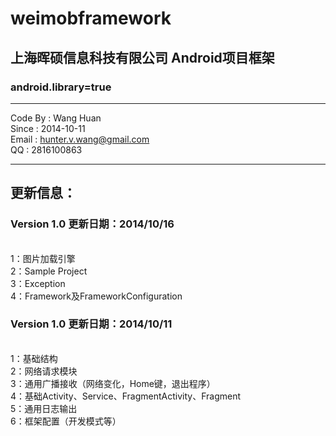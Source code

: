 weimobframework
===============

<h2>上海晖硕信息科技有限公司 Android项目框架</h2>
<h3>android.library=true</h3>

--------------------------------------------

Code By : Wang Huan
<br>Since : 2014-10-11
<br>Email : hunter.v.wang@gmail.com
<br>QQ : 2816100863

--------------------------------------------


更新信息：
--------------------------------------------
<h3>Version 1.0 更新日期：2014/10/16</h3>
<br>1：图片加载引擎
<br>2：Sample Project
<br>3：Exception 
<br>4：Framework及FrameworkConfiguration
<h3>Version 1.0 更新日期：2014/10/11</h3>
<br>1：基础结构
<br>2：网络请求模块
<br>3：通用广播接收（网络变化，Home键，退出程序）
<br>4：基础Activity、Service、FragmentActivity、Fragment
<br>5：通用日志输出
<br>6：框架配置（开发模式等）
